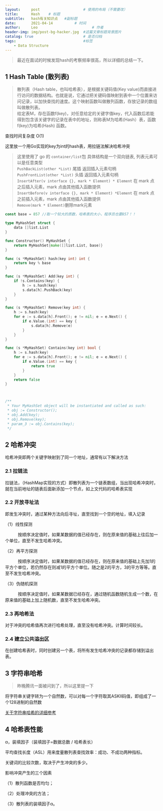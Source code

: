 ```yaml
---
layout:     post   				    # 使用的布局（不需要改）
title:      Hash	# 标题 
subtitle:   hash有关知识点   #副标题
date:       2021-04-14			# 时间
author:     Leo 						# 作者
header-img: img/post-bg-hacker.jpg 	#这篇文章标题背景图片
catalog: true 						# 是否归档
tags:								#标签
    - Data Structure
---
```


>最近在面试的时候发现hash的考察频率很高，所以详细的总结一下。

## 1 Hash Table (散列表)

>散列表（Hash table，也叫哈希表），是根据关键码值(Key value)而直接进行访问的数据结构。也就是说，它通过把关键码值映射到表中一个位置来访问记录，以加快查找的速度。这个映射函数叫做散列函数，存放记录的数组叫做散列表。<br>
给定表M，存在函数f(key)，对任意给定的关键字值key，代入函数后若能得到包含该关键字的记录在表中的地址，则称表M为哈希(Hash）表，函数f(key)为哈希(Hash) 函数。

查找时间复杂度 O(1)

这里放一个用Go实现的key为int的hash表，用拉链法解决哈希冲突

>这里使用了 go 的 `container/list`包 具体结构是一个双向链表,
列表元素可以是任意类型<br>
`PushBackList(other *List)` 尾插 返回插入元素句柄<br>
`PushFrontList(other *List)` 头插 返回插入元素句柄<br>
`InsertAfter(v interface {}, mark * Element) * Element`	在 mark 点之后插入元素，mark 点由其他插入函数提供<br>
`InsertBefore(v interface {}, mark * Element) *Element`	在 mark 点之前插入元素，mark 点由其他插入函数提供<br>
`Remove(mark * Element)`删除mark元素


```go
const base = 857 //取一个较大的质数，哈希表的大小，程序员也要857！！

type MyHashSet struct {
    data []list.List
}

func Constructor() MyHashSet {
    return MyHashSet{make([]list.List, base)}
}

func (s *MyHashSet) hash(key int) int {
    return key % base
}

func (s *MyHashSet) Add(key int) {
    if !s.Contains(key) {
        h := s.hash(key)
        s.data[h].PushBack(key)
    }
}

func (s *MyHashSet) Remove(key int) {
    h := s.hash(key)
    for e := s.data[h].Front(); e != nil; e = e.Next() {
        if e.Value.(int) == key {
            s.data[h].Remove(e)
        }
    }
}

func (s *MyHashSet) Contains(key int) bool {
    h := s.hash(key)
    for e := s.data[h].Front(); e != nil; e = e.Next() {
        if e.Value.(int) == key {
            return true
        }
    }
    return false
}



/**
 * Your MyHashSet object will be instantiated and called as such:
 * obj := Constructor();
 * obj.Add(key);
 * obj.Remove(key);
 * param_3 := obj.Contains(key);
 */

 ```

 ## 2 哈希冲突

 哈希冲突即两个关键字映射到了同一个地址，通常有以下解决方法

 ### 2.1 拉链法

 拉链法，（HashMap实现的方式）即散列表为一个链表数组，当出现哈希冲突时，就在当前地址的链表后面新添加一个节点，如上文代码的哈希表实现

 ### 2.2 开放寻址法

即发生冲突时，通过某种方法向后寻址，直至找到一个空的地址，填入记录

（1）线性探测

　　　按顺序决定值时，如果某数据的值已经存在，则在原来值的基础上往后加一个单位，直至不发生哈希冲突。　

（2）再平方探测

　　　按顺序决定值时，如果某数据的值已经存在，则在原来值的基础上先加1的平方个单位，若仍然存在则减1的平方个单位。随之是2的平方，3的平方等等。直至不发生哈希冲突。

（3）伪随机探测

　　　按顺序决定值时，如果某数据已经存在，通过随机函数随机生成一个数，在原来值的基础上加上随机数，直至不发生哈希冲突。

### 2.3 再哈希法

对于冲突的哈希值再次进行哈希处理，直至没有哈希冲突。计算时间较长。

### 2.4 建立公共溢出区

在创建哈希表时，同时创建另一个表，将所有发生哈希冲突的记录都存储到溢出表。

 ## 3 字符串哈希

 >昨晚腾讯一面被问到了，所以这里提一下

 将字符串关键字转为一个自然数，可以对每一个字符取其ASKII码值，即组成了一个128进制的自然数

 [关于字符串哈希的详细参考](https://blog.csdn.net/pengwill97/article/details/80879387)

 ## 4 哈希表性能

α，装填因子（装填因子=数据总数 / 哈希表长）

平均查找长度（ASL）用来度量散列表查找效率：成功、不成功两种指标。

关键词的比较次数，取决于产生冲突的多少。

影响冲突产生的三个因素

（1）散列函数是否均匀；

（2）处理冲突的方法；

（3）散列表的装填因子α。
